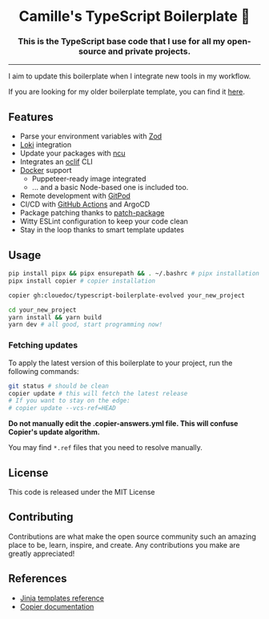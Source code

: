 <h1 align="center">
	 Camille's TypeScript Boilerplate 🥘
</h1>

<h3 align="center">
	This is the TypeScript base code that I use for all my open-source and private projects.
</h3>

---

I aim to update this boilerplate when I integrate new tools in my workflow.

If you are looking for my older boilerplate template, you can find it [here](https://github.com/clouedoc/typescript-boilerplate-old).

## Features

- Parse your environment variables with [Zod](https://github.com/colinhacks/zod)
- [Loki](https://github.com/grafana/loki/) integration
- Update your packages with [ncu](https://github.com/raineorshine/npm-check-updates)
- Integrates an [oclif](https://github.com/oclif/oclif) CLI
- [Docker](https://www.docker.com/) support
  - Puppeteer-ready image integrated
  - ... and a basic Node-based one is included too.
- Remote development with [GitPod](https://gitpod.io)
- CI/CD with [GitHub Actions](https://docs.github.com/en/actions) and ArgoCD
- Package patching thanks to [patch-package](https://github.com/ds300/patch-package)
- Witty ESLint configuration to keep your code clean
- Stay in the loop thanks to smart template updates

## Usage

```bash
pip install pipx && pipx ensurepath && . ~/.bashrc # pipx installation
pipx install copier # copier installation

copier gh:clouedoc/typescript-boilerplate-evolved your_new_project

cd your_new_project
yarn install && yarn build
yarn dev # all good, start programming now!
```

### Fetching updates

To apply the latest version of this boilerplate to your project, run the following commands:

```bash
git status # should be clean
copier update # this will fetch the latest release
# If you want to stay on the edge:
# copier update --vcs-ref=HEAD
```

**Do not manually edit the .copier-answers.yml file. This will confuse Copier's update algorithm.**

You may find `*.ref` files that you need to resolve manually.

## License

This code is released under the MIT License

## Contributing

Contributions are what make the open source community such an amazing place to be, learn, inspire, and create. Any contributions you make are greatly appreciated!

## References

- [Jinja templates reference](https://jinja.palletsprojects.com/en/3.1.x/templates/#list-of-control-structures)
- [Copier documentation](https://copier.readthedocs.io/en/stable/)
